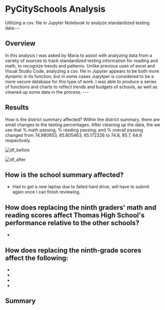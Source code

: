 # PyCitySchools Analysis
Utilizing a csv. file in Jupyter Notebook to analyze standardized testing data---
## Overview
In this analysis I was asked by Maria to assist with analyzing data from a variety of sources to track standardized testing information for reading and math, to recognize trends and patterns. Unlike previous uses of excel and Visual Studio Code, analyzing a csv. file in Jupyter appears to be both more dynamic in its function, but in some cases Jupytper is considered to be a more secure database for this type of work. I was able to produce a series of functions and charts to reflect trends and budgets of schools, as well as cleaned up some data in the process. ---
## Results
How is the district summary affected?
Within the district summary, there are small changes to the testing percentages. After cleaning up the data, the we see that % math passing, % reading passing, and % overall passing changed from 74.980853,	85.805463,	65.172326 to 74.8,	85.7,	64.9 respectively.

![df_before](https://user-images.githubusercontent.com/101460770/167323550-4135e6dd-99b5-4114-962f-d9933a68dcc6.PNG)

![df_after](https://user-images.githubusercontent.com/101460770/167323563-2b52e85e-dbcf-4e0c-8689-f2d58a793756.PNG)

## How is the school summary affected?
- Had to get a new laptop due to failed hard drive, will have to submit again once I can finish reviewing.

## How does replacing the ninth graders' math and reading scores affect Thomas High School's performance relative to the other schools?
-
## How does replacing the ninth-grade scores affect the following:
-
-
-
-
## Summary
